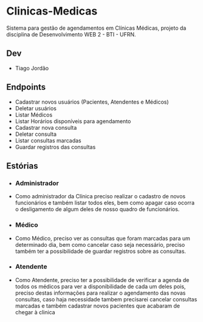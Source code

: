 # Clinicas-Medicas

Sistema para gestão de agendamentos em Clínicas Médicas, projeto da disciplina de Desenvolvimento WEB 2 - BTI - UFRN.

## Dev

- Tiago Jordão

## Endpoints

- Cadastrar novos usuários (Pacientes, Atendentes e Médicos)
- Deletar usuários
- Listar Médicos
- Listar Horários disponíveis para agendamento
- Cadastrar nova consulta
- Deletar consulta
- Listar consultas marcadas
- Guardar registros das consultas

## Estórias

- ### Administrador

- Como administrador da Clínica preciso realizar o cadastro de novos funcionários e também listar todos eles,
bem como apagar caso ocorra o desligamento de algum deles de nosso quadro de funcionários.

- ### Médico

- Como Médico, preciso ver as consultas que foram marcadas para um determinado dia, bem como cancelar caso seja necessário,
preciso também ter a possibilidade de guardar registros sobre as consultas.

- ### Atendente

- Como Atendente, preciso ter a possibilidade de verificar a agenda de todos os médicos para ver a disponibilidade de cada um deles pois,
preciso destas informações para realizar o agendamento das novas consultas, caso haja necessidade tambem precisarei cancelar consultas marcadas
e também cadastrar novos pacientes que acabaram de chegar à clinica
